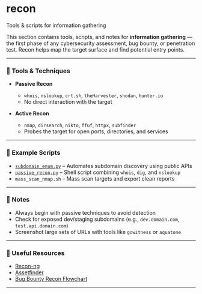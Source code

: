 # recon
Tools &amp; scripts for information gathering

This section contains tools, scripts, and notes for **information gathering** — the first phase of any cybersecurity assessment, bug bounty, or penetration test. Recon helps map the target surface and find potential entry points.

---

### 🧰 Tools & Techniques

- **Passive Recon**  
  - `whois`, `nslookup`, `crt.sh`, `theHarvester`, `shodan`, `hunter.io`  
  - No direct interaction with the target

- **Active Recon**  
  - `nmap`, `dirsearch`, `nikto`, `ffuf`, `httpx`, `subfinder`  
  - Probes the target for open ports, directories, and services

---

### 📜 Example Scripts

- [`subdomain_enum.py`](https://github.com/chouaibkhadraoui/recon/blob/main/subdomain_enum.py)  – Automates subdomain discovery using public APIs  
- [`passive_recon.py`](https://github.com/chouaibkhadraoui/recon/blob/main/passive_recon.py) – Shell script combining `whois`, `dig`, and `nslookup`  
- `mass_scan_nmap.sh` – Mass scan targets and export clean reports

---

### 🧠 Notes

- Always begin with passive techniques to avoid detection  
- Check for exposed dev/staging subdomains (e.g., `dev.domain.com`, `test.api.domain.com`)  
- Screenshot large sets of URLs with tools like `gowitness` or `aquatone`

---

### 🔗 Useful Resources

- [Recon-ng](https://github.com/lanmaster53/recon-ng)  
- [Assetfinder](https://github.com/tomnomnom/assetfinder)  
- [Bug Bounty Recon Flowchart](https://github.com/nahamsec/recon_profile)

---

